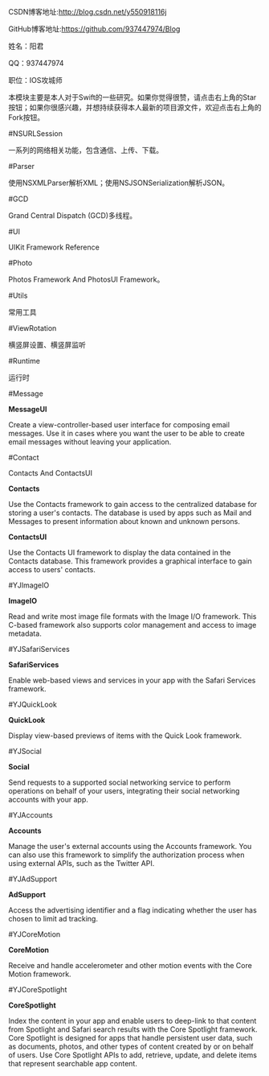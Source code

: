 CSDN博客地址:http://blog.csdn.net/y550918116j

GitHub博客地址:https://github.com/937447974/Blog

姓名：阳君

QQ：937447974

职位：IOS攻城师

本模块主要是本人对于Swift的一些研究。如果你觉得很赞，请点击右上角的Star按钮；如果你很感兴趣，并想持续获得本人最新的项目源文件，欢迎点击右上角的Fork按钮。

#NSURLSession

一系列的网络相关功能，包含通信、上传、下载。

#Parser

使用NSXMLParser解析XML；使用NSJSONSerialization解析JSON。

#GCD

Grand Central Dispatch (GCD)多线程。

#UI

UIKit Framework Reference

#Photo

Photos Framework And PhotosUI Framework。

#Utils

常用工具

#ViewRotation

横竖屏设置、横竖屏监听

#Runtime

运行时

#Message

**MessageUI**

Create a view-controller-based user interface for composing email messages. Use it in cases where you want the user to be able to create email messages without leaving your application.

#Contact

Contacts And ContactsUI

**Contacts**

Use the Contacts framework to gain access to the centralized database for storing a user's contacts. The database is used by apps such as Mail and Messages to present information about known and unknown persons.

**ContactsUI**

Use the Contacts UI framework to display the data contained in the Contacts database. This framework provides a graphical interface to gain access to users' contacts.


#YJImageIO

**ImageIO**

Read and write most image file formats with the Image I/O framework. This C-based framework also supports color management and access to image metadata.

#YJSafariServices

**SafariServices**

Enable web-based views and services in your app with the Safari Services framework.

#YJQuickLook

**QuickLook**

Display view-based previews of items with the Quick Look framework.

#YJSocial

**Social**

Send requests to a supported social networking service to perform operations on behalf of your users, integrating their social networking accounts with your app.

#YJAccounts

**Accounts**

Manage the user's external accounts using the Accounts framework. You can also use this framework to simplify the authorization process when using external APIs, such as the Twitter API.

#YJAdSupport

**AdSupport**

Access the advertising identifier and a flag indicating whether the user has chosen to limit ad tracking.

#YJCoreMotion

**CoreMotion**

Receive and handle accelerometer and other motion events with the Core Motion framework.

#YJCoreSpotlight

**CoreSpotlight**

Index the content in your app and enable users to deep-link to that content from Spotlight and Safari search results with the Core Spotlight framework. Core Spotlight is designed for apps that handle persistent user data, such as documents, photos, and other types of content created by or on behalf of users. Use Core Spotlight APIs to add, retrieve, update, and delete items that represent searchable app content.